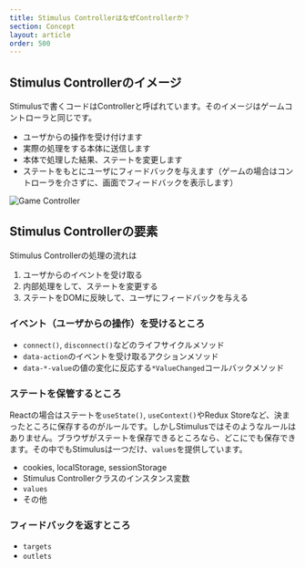 ```yaml
---
title: Stimulus ControllerはなぜControllerか？
section: Concept
layout: article
order: 500
---
```


## Stimulus Controllerのイメージ

Stimulusで書くコードはControllerと呼ばれています。そのイメージはゲームコントローラと同じです。

* ユーザからの操作を受け付けます
* 実際の処理をする本体に送信します
* 本体で処理した結果、ステートを変更します
* ステートをもとにユーザにフィードバックを与えます（ゲームの場合はコントローラを介さずに、画面でフィードバックを表示します）

![Game Controller](content_images/game-controller.webp)

## Stimulus Controllerの要素

Stimulus Controllerの処理の流れは

1. ユーザからのイベントを受け取る
2. 内部処理をして、ステートを変更する
3. ステートをDOMに反映して、ユーザにフィードバックを与える

### イベント（ユーザからの操作）を受けるところ

* `connect()`, `disconnect()`などのライフサイクルメソッド
* `data-action`のイベントを受け取るアクションメソッド
* `data-*-value`の値の変化に反応する`*ValueChanged`コールバックメソッド

### ステートを保管するところ

Reactの場合はステートを`useState()`, `useContext()`やRedux Storeなど、決まったところに保存するのがルールです。しかしStimulusではそのようなルールはありません。ブラウザがステートを保存できるところなら、どこにでも保存できます。その中でもStimulusは一つだけ、`values`を提供しています。

* cookies, localStorage, sessionStorage
* Stimulus Controllerクラスのインスタンス変数
* `values`
* その他

### フィードバックを返すところ

* `targets`
* `outlets`
